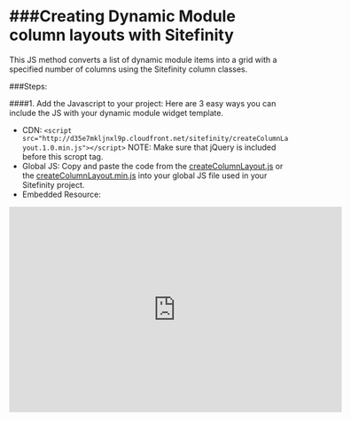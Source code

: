 ###Creating Dynamic Module column layouts with Sitefinity 
=========================

This JS method converts a list of dynamic module items into a grid with a specified number of columns using the Sitefinity column classes. 

###Steps:

####1. Add the Javascript to your project:
Here are 3 easy ways you can include the JS with your dynamic module widget template.
  - CDN: `<script src="http://d35e7mkljnxl9p.cloudfront.net/sitefinity/createColumnLayout.1.0.min.js"></script>` NOTE: Make sure that jQuery is included before this scropt tag.
  - Global JS: Copy and paste the code from the [createColumnLayout.js](https://github.com/matthewtruty0093/Create-Column-Layouts-With-Sitefinity/blob/master/createColumnLayout.js) or the [createColumnLayout.min.js](https://github.com/matthewtruty0093/Create-Column-Layouts-With-Sitefinity/blob/master/createColumnLayout.min.js) into your global JS file used in your Sitefinity project. 
  - Embedded Resource: 

<iframe width="600" height="371" seamless frameborder="0" scrolling="no" src="https://docs.google.com/spreadsheets/d/12Eoz39zx-HaaQr-PkIVgxu-XyBCld-F2aOkzthUReM0/pubchart?oid=737466466&amp;format=interactive"></iframe>

